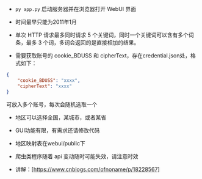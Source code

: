 - `py app.py` 启动服务器并在浏览器打开 WebUI 界面

- 时间最早只能为2011年1月
 
- 单次 HTTP 请求最多同时请求 5 个关键词，同时一个关键词可以含有多个词条，最多 3 个词，多词会返回的是直接相加的结果。

- 需要获取账号的 cookie_BDUSS 和 cipherText，存在credential.json处，格式如下：
```json
{
    "cookie_BDUSS": "xxxx",
    "cipherText": "xxxx"
}
```
可放入多个账号，每次会随机选取一个

- 地区可以选择全国，某城市，或者某省
 
- GUI功能有限，有需求还请修改代码

- 地区映射表在webui/public下

- 爬虫类程序随着 api 变动随时可能失效，请注意时效

- 讲解：[https://www.cnblogs.com/ofnoname/p/18228567]
